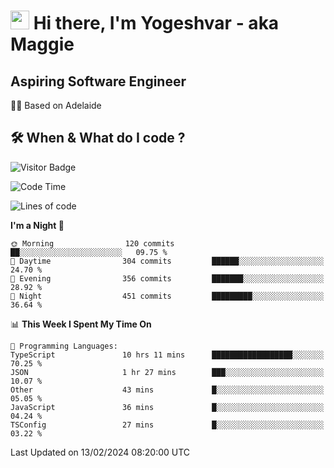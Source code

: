 <h1><img src="https://emojis.slackmojis.com/emojis/images/1531849430/4246/blob-sunglasses.gif?1531849430" width="30"/> Hi there, I'm Yogeshvar - aka Maggie</h1>

## Aspiring Software Engineer
🏂🏻  Based on Adelaide 

## 🛠 When & What do I code ?  

![Visitor Badge](https://visitor-badge.feriirawann.repl.co?username=yogeshvar&repo=yogeshvar&label=Visitors&style=plastic&color=%23457BFF&contentType=svg)

<!--START_SECTION:waka-->
![Code Time](http://img.shields.io/badge/Code%20Time-2%2C689%20hrs%2023%20mins-blue)

![Lines of code](https://img.shields.io/badge/From%20Hello%20World%20I%27ve%20Written-4.1%20million%20lines%20of%20code-blue)

**I'm a Night 🦉** 

```text
🌞 Morning                120 commits         ██░░░░░░░░░░░░░░░░░░░░░░░   09.75 % 
🌆 Daytime                304 commits         ██████░░░░░░░░░░░░░░░░░░░   24.70 % 
🌃 Evening                356 commits         ███████░░░░░░░░░░░░░░░░░░   28.92 % 
🌙 Night                  451 commits         █████████░░░░░░░░░░░░░░░░   36.64 % 
```


📊 **This Week I Spent My Time On** 

```text
💬 Programming Languages: 
TypeScript               10 hrs 11 mins      ██████████████████░░░░░░░   70.25 % 
JSON                     1 hr 27 mins        ███░░░░░░░░░░░░░░░░░░░░░░   10.07 % 
Other                    43 mins             █░░░░░░░░░░░░░░░░░░░░░░░░   05.05 % 
JavaScript               36 mins             █░░░░░░░░░░░░░░░░░░░░░░░░   04.24 % 
TSConfig                 27 mins             █░░░░░░░░░░░░░░░░░░░░░░░░   03.22 % 
```


 Last Updated on 13/02/2024 08:20:00 UTC
<!--END_SECTION:waka-->
